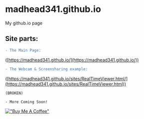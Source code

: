 # madhead341.github.io
My github.io page



## Site parts:
```diff
- The Main Page:
``` 
([https://madhead341.github.io/](https://madhead341.github.io/))
```diff
- The Webcam & Screensharing example:
``` 
([https://madhead341.github.io/sites/RealTimeViewer.html/](https://madhead341.github.io/sites/RealTimeViewer.html))
```diff- The Discord Embed Visualizer: 
(BROKEN)

- More Coming Soon!
```

[!["Buy Me A Coffee"](https://www.buymeacoffee.com/assets/img/custom_images/orange_img.png)](https://www.buymeacoffee.com/losr/)
